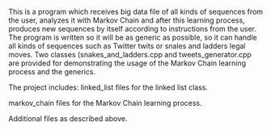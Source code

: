 This is a program which receives big data file of all kinds of sequences from the user, analyzes it with Markov Chain  and after this learning process, produces new sequences by itself according to instructions from the user.
The program is written so it will be as generic as possible, so it can handle all kinds of sequences such as Twitter twits or snales and ladders legal moves.
Two classes (snakes_and_ladders.cpp and tweets_generator.cpp are provided for demonstrating the usage of the Markov Chain learning process and the generics.

The project includes:
linked_list files for the linked list class.

markov_chain files for the Markov Chain learning process.

Additional files as described above.
